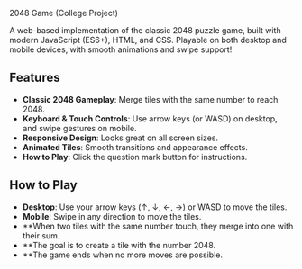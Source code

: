 2048 Game (College Project)

A web-based implementation of the classic 2048 puzzle game, built with modern JavaScript (ES6+), HTML, and CSS. Playable on both desktop and mobile devices, with smooth animations and swipe support!

## Features
- **Classic 2048 Gameplay**: Merge tiles with the same number to reach 2048.
- **Keyboard & Touch Controls**: Use arrow keys (or WASD) on desktop, and swipe gestures on mobile.
- **Responsive Design**: Looks great on all screen sizes.
- **Animated Tiles**: Smooth transitions and appearance effects.
- **How to Play**: Click the question mark button for instructions.

## How to Play
- **Desktop**: Use your arrow keys (↑, ↓, ←, →) or WASD to move the tiles.
- **Mobile**: Swipe in any direction to move the tiles.
- **When two tiles with the same number touch, they merge into one with their sum.
- **The goal is to create a tile with the number 2048.
- **The game ends when no more moves are possible.